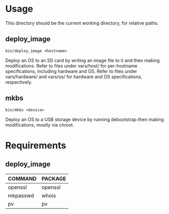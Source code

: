 # Usage

This directory should be the current working directory, for relative paths.

## deploy\_image

    bin/deploy_image <hostname>

Deploy an OS to an SD card by writing an image file to it and then making modifications.  Refer to files under vars/host/ for per-hostname specifications, including hardware and OS.  Refer to files under vars/hardware/ and vars/os/ for hardware and OS specifications, respectively.

## mkbs

    bin/mkbs <device>

Deploy an OS to a USB storage device by running debootstrap then making modifications, mostly via chroot.

# Requirements

## deploy\_image

| COMMAND     | PACKAGE |
| :------     | :------ |
| openssl     | openssl |
| mkpasswd    | whois   |
| pv          | pv      |
